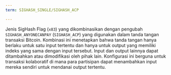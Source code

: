 ```yaml
---
term: SIGHASH_SINGLE/SIGHASH_ACP

---
```

Jenis SigHash Flag (`x83`) yang dikombinasikan dengan pengubah `SIGHASH_ANYONECANPAY` (`SIGHASH_ACP`) yang digunakan dalam tanda tangan transaksi Bitcoin. Kombinasi ini menetapkan bahwa tanda tangan hanya berlaku untuk satu input tertentu dan hanya untuk output yang memiliki indeks yang sama dengan input tersebut. Input dan output lainnya dapat ditambahkan atau dimodifikasi oleh pihak lain. Konfigurasi ini berguna untuk transaksi kolaboratif di mana para partisipan dapat menambahkan input mereka sendiri untuk mendanai output tertentu.